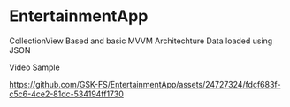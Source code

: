 # EntertainmentApp
CollectionView Based and basic MVVM Architechture
Data loaded using JSON



Video Sample

https://github.com/GSK-FS/EntertainmentApp/assets/24727324/fdcf683f-c5c6-4ce2-81dc-534194ff1730


